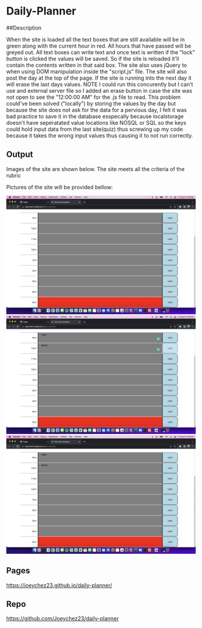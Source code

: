 # Daily-Planner

##Description

When the site is loaded all the text boxes that are still available will be in green along with the current hour in red. All hours that have passed will be greyed out. All text boxes can write text and once text is written if the "lock" button is clicked the values will be saved. So if the site is reloaded it'll contain the contents written in that said box. The site also uses jQuery to when using DOM manipulation inside the "script.js" file. The site will also post the day at the top of the page. If the site is running into the next day it will erase the last days values. NOTE I could run this concurently but I can't use and external server file so I added an erase button in case the site was not open to see the "12:00:00 AM" for the .js file to read. This problem could've been solved ("locally") by storing the values by the day but because the site does not ask for the data for a pervious day, I felt it was bad practice to save it in the database esspecally because localstorage doesn't have seperatated value locations like NOSQL or SQL so the keys could hold input data from the last site(quiz) thus screwing up my code because it takes the wrong input values thus causing it to not run correctly.

## Output

Images of the site are shown below. The site meets all the criteria of the rubric

Pictures of the site will be provided bellow:

<img src="./public/images/1.png" alt="Alt text" title="Optional title">
<img src="./public/images/2.png" alt="Alt text" title="Optional title">
<img src="./public/images/3.png" alt="Alt text" title="Optional title">

## Pages

https://joeychez23.github.io/daily-planner/

## Repo

https://github.com/Joeychez23/daily-planner
